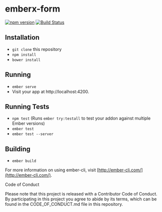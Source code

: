 # emberx-form
[![npm version](https://badge.fury.io/js/emberx-form.svg)](http://badge.fury.io/js/emberx-form)
[![Build Status](https://travis-ci.org/thefrontside/emberx-form.svg?branch=master)](https://travis-ci.org/thefrontside/emberx-form)

<Sweet Tagline Here>

## Installation

* `git clone` this repository
* `npm install`
* `bower install`

## Running

* `ember serve`
* Visit your app at http://localhost:4200.

## Running Tests

* `npm test` (Runs `ember try:testall` to test your addon against multiple Ember versions)
* `ember test`
* `ember test --server`

## Building

* `ember build`

For more information on using ember-cli, visit [http://ember-cli.com/](http://ember-cli.com/).

Code of Conduct

Please note that this project is released with a Contributor Code of Conduct. By participating in this project you agree to abide by its terms, which can be found in the CODE_OF_CONDUCT.md file in this repository.
